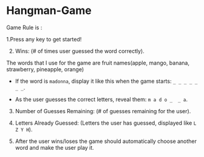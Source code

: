 # Hangman-Game
Game Rule is :

 1.Press any key to get started!

2. Wins: (# of times user guessed the word correctly).

The words that I use for the game are fruit names(apple, mango, banana, strawberry, pineapple, orange)

   * If the word is `madonna`, display it like this when the game starts: `_ _ _ _ _ _ _`.

   * As the user guesses the correct letters, reveal them: `m a d o _  _ a`.

3. Number of Guesses Remaining: (# of guesses remaining for the user).

4. Letters Already Guessed: (Letters the user has guessed, displayed like `L Z Y H`).

5. After the user wins/loses the game should automatically choose another word and make the user play it.
